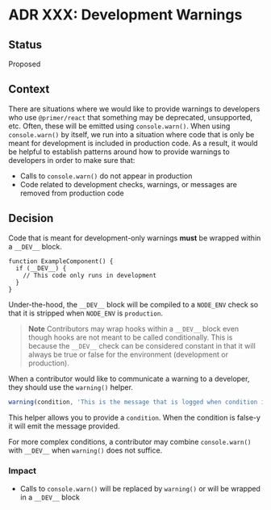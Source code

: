 # ADR XXX: Development Warnings

## Status

Proposed

## Context

There are situations where we would like to provide warnings to developers who
use `@primer/react` that something may be deprecated, unsupported, etc. Often,
these will be emitted using `console.warn()`. When using `console.warn()` by
itself, we run into a situation where code that is only be meant for development
is included in production code. As a result, it would be helpful to establish
patterns around how to provide warnings to developers in order to make sure
that:

- Calls to `console.warn()` do not appear in production
- Code related to development checks, warnings, or messages are removed from
  production code

## Decision

Code that is meant for development-only warnings **must** be wrapped within a
`__DEV__` block.

```tsx
function ExampleComponent() {
  if (__DEV__) {
    // This code only runs in development
  }
}
```

Under-the-hood, the `__DEV__` block will be compiled to a `NODE_ENV` check so
that it is stripped when `NODE_ENV` is `production`.

> **Note**
> Contributors may wrap hooks within a `__DEV__` block even though hooks are not
> meant to be called conditionally. This is because the `__DEV__` check can be
> considered constant in that it will always be true or false for the
> environment (development or production).

When a contributor would like to communicate a warning to a developer, they
should use the `warning()` helper.

```ts
warning(condition, 'This is the message that is logged when condition is false-y')
```

This helper allows you to provide a `condition`. When the condition is false-y
it will emit the message provided.

For more complex conditions, a contributor may combine `console.warn()` with
`__DEV__` when `warning()` does not suffice.

### Impact

- Calls to `console.warn()` will be replaced by `warning()` or will be wrapped
  in a `__DEV__` block
